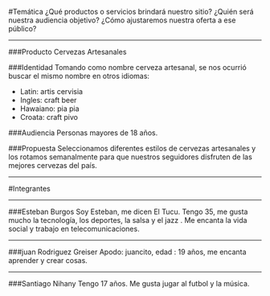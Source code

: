 #Temática
¿Qué productos o servicios brindará nuestro sitio? ¿Quién será nuestra audiencia objetivo? ¿Cómo ajustaremos nuestra oferta a ese público?
***

###Producto
Cervezas Artesanales

###Identidad
Tomando como nombre cerveza artesanal, se nos ocurrió buscar el mismo nombre en otros idiomas:

* Latin: artis cervisia
* Ingles: craft beer
* Hawaiano: pia pia
* Croata: craft pivo


###Audiencia
Personas mayores de 18 años.

###Propuesta
Seleccionamos diferentes estilos de cervezas artesanales y los rotamos semanalmente para que nuestros seguidores disfruten de las mejores cervezas del país.
***

#Integrantes
***
###Esteban Burgos
Soy Esteban, me dicen El Tucu. Tengo 35, me gusta mucho la tecnología, los deportes, la salsa y el jazz . Me encanta la vida social y trabajo en telecomunicaciones. 
***
###juan Rodriguez Greiser
Apodo: juancito, edad : 19 años, me encanta aprender y crear cosas. 
***
###Santiago Nihany
Tengo 17 años.  Me gusta jugar al futbol y la música.